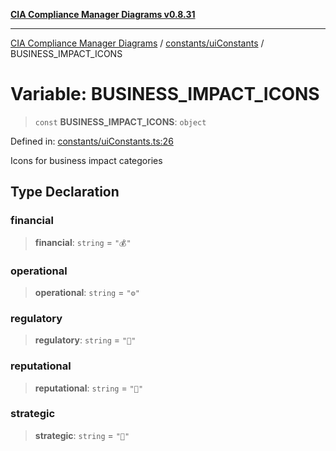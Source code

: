 [**CIA Compliance Manager Diagrams v0.8.31**](../../../README.md)

***

[CIA Compliance Manager Diagrams](../../../modules.md) / [constants/uiConstants](../README.md) / BUSINESS\_IMPACT\_ICONS

# Variable: BUSINESS\_IMPACT\_ICONS

> `const` **BUSINESS\_IMPACT\_ICONS**: `object`

Defined in: [constants/uiConstants.ts:26](https://github.com/Hack23/cia-compliance-manager/blob/85c025371255f412469ec0119911b7cb143a6212/src/constants/uiConstants.ts#L26)

Icons for business impact categories

## Type Declaration

### financial

> **financial**: `string` = `"💰"`

### operational

> **operational**: `string` = `"⚙️"`

### regulatory

> **regulatory**: `string` = `"📜"`

### reputational

> **reputational**: `string` = `"👥"`

### strategic

> **strategic**: `string` = `"🎯"`
